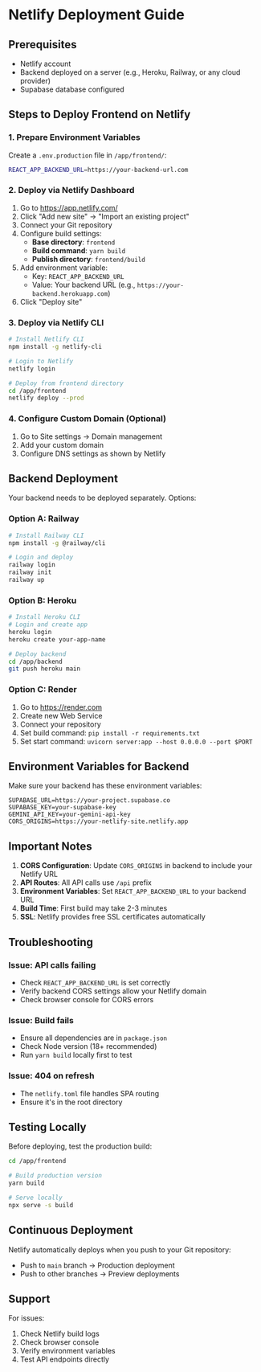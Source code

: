 # Netlify Deployment Guide

## Prerequisites
- Netlify account
- Backend deployed on a server (e.g., Heroku, Railway, or any cloud provider)
- Supabase database configured

## Steps to Deploy Frontend on Netlify

### 1. Prepare Environment Variables

Create a `.env.production` file in `/app/frontend/`:

```bash
REACT_APP_BACKEND_URL=https://your-backend-url.com
```

### 2. Deploy via Netlify Dashboard

1. Go to https://app.netlify.com/
2. Click "Add new site" → "Import an existing project"
3. Connect your Git repository
4. Configure build settings:
   - **Base directory**: `frontend`
   - **Build command**: `yarn build`
   - **Publish directory**: `frontend/build`
5. Add environment variable:
   - Key: `REACT_APP_BACKEND_URL`
   - Value: Your backend URL (e.g., `https://your-backend.herokuapp.com`)
6. Click "Deploy site"

### 3. Deploy via Netlify CLI

```bash
# Install Netlify CLI
npm install -g netlify-cli

# Login to Netlify
netlify login

# Deploy from frontend directory
cd /app/frontend
netlify deploy --prod
```

### 4. Configure Custom Domain (Optional)

1. Go to Site settings → Domain management
2. Add your custom domain
3. Configure DNS settings as shown by Netlify

## Backend Deployment

Your backend needs to be deployed separately. Options:

### Option A: Railway
```bash
# Install Railway CLI
npm install -g @railway/cli

# Login and deploy
railway login
railway init
railway up
```

### Option B: Heroku
```bash
# Install Heroku CLI
# Login and create app
heroku login
heroku create your-app-name

# Deploy backend
cd /app/backend
git push heroku main
```

### Option C: Render
1. Go to https://render.com
2. Create new Web Service
3. Connect your repository
4. Set build command: `pip install -r requirements.txt`
5. Set start command: `uvicorn server:app --host 0.0.0.0 --port $PORT`

## Environment Variables for Backend

Make sure your backend has these environment variables:

```
SUPABASE_URL=https://your-project.supabase.co
SUPABASE_KEY=your-supabase-key
GEMINI_API_KEY=your-gemini-api-key
CORS_ORIGINS=https://your-netlify-site.netlify.app
```

## Important Notes

1. **CORS Configuration**: Update `CORS_ORIGINS` in backend to include your Netlify URL
2. **API Routes**: All API calls use `/api` prefix
3. **Environment Variables**: Set `REACT_APP_BACKEND_URL` to your backend URL
4. **Build Time**: First build may take 2-3 minutes
5. **SSL**: Netlify provides free SSL certificates automatically

## Troubleshooting

### Issue: API calls failing
- Check `REACT_APP_BACKEND_URL` is set correctly
- Verify backend CORS settings allow your Netlify domain
- Check browser console for CORS errors

### Issue: Build fails
- Ensure all dependencies are in `package.json`
- Check Node version (18+ recommended)
- Run `yarn build` locally first to test

### Issue: 404 on refresh
- The `netlify.toml` file handles SPA routing
- Ensure it's in the root directory

## Testing Locally

Before deploying, test the production build:

```bash
cd /app/frontend

# Build production version
yarn build

# Serve locally
npx serve -s build
```

## Continuous Deployment

Netlify automatically deploys when you push to your Git repository:
- Push to `main` branch → Production deployment
- Push to other branches → Preview deployments

## Support

For issues:
1. Check Netlify build logs
2. Check browser console
3. Verify environment variables
4. Test API endpoints directly
